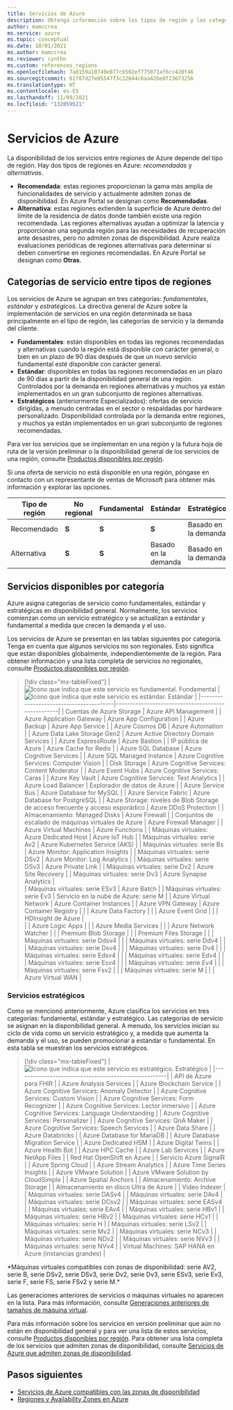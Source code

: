 ```yaml
---
title: Servicios de Azure
description: Obtenga información sobre los tipos de región y las categorías de servicio de Azure.
author: mamccrea
ms.service: azure
ms.topic: conceptual
ms.date: 10/01/2021
ms.author: mamccrea
ms.reviewer: cynthn
ms.custom: references_regions
ms.openlocfilehash: 7a8159a10749e877c6502ef775071af6cc420f46
ms.sourcegitcommit: 61f87d27e05547f3c22044c6aa42be8f23673256
ms.translationtype: HT
ms.contentlocale: es-ES
ms.lasthandoff: 11/09/2021
ms.locfileid: "132059521"
---
```

# <a name="azure-services"></a>Servicios de Azure

La disponibilidad de los servicios entre regiones de Azure depende del tipo de región. Hay dos tipos de regiones en Azure: *recomendadas* y *alternativas*.

- **Recomendada**: estas regiones proporcionan la gama más amplia de funcionalidades de servicio y actualmente admiten zonas de disponibilidad. En Azure Portal se designan como **Recomendadas**.
- **Alternativa**: estas regiones extienden la superficie de Azure dentro del límite de la residencia de datos donde también existe una región recomendada. Las regiones alternativas ayudan a optimizar la latencia y proporcionan una segunda región para las necesidades de recuperación ante desastres, pero no admiten zonas de disponibilidad. Azure realiza evaluaciones periódicas de regiones alternativas para determinar si deben convertirse en regiones recomendadas. En Azure Portal se designan como **Otras**.

## <a name="service-categories-across-region-types"></a>Categorías de servicio entre tipos de regiones

Los servicios de Azure se agrupan en tres categorías: *fundamentales*, *estándar* y *estratégicos*. La directiva general de Azure sobre la implementación de servicios en una región determinada se basa principalmente en el tipo de región, las categorías de servicio y la demanda del cliente.

- **Fundamentales**: están disponibles en todas las regiones recomendadas y alternativas cuando la región está disponible con carácter general, o bien en un plazo de 90 días después de que un nuevo servicio fundamental esté disponible con carácter general.
- **Estándar**: disponibles en todas las regiones recomendadas en un plazo de 90 días a partir de la disponibilidad general de una región. Controlados por la demanda en regiones alternativas y muchos ya están implementados en un gran subconjunto de regiones alternativas.
- **Estratégicos** (anteriormente Especializados): ofertas de servicio dirigidas, a menudo centradas en el sector o respaldadas por hardware personalizado. Disponibilidad controlada por la demanda entre regiones, y muchos ya están implementados en un gran subconjunto de regiones recomendadas.

Para ver los servicios que se implementan en una región y la futura hoja de ruta de la versión preliminar o la disponibilidad general de los servicios de una región, consulte [Productos disponibles por región](https://azure.microsoft.com/global-infrastructure/services/).

Si una oferta de servicio no está disponible en una región, póngase en contacto con un representante de ventas de Microsoft para obtener más información y explorar las opciones.

| Tipo de región | No regional | Fundamental | Estándar | Estratégico | Zonas de disponibilidad | Residencia de datos |
| --- | --- | --- | --- | --- | --- | --- |
| Recomendado | **S** | **S** | **S** | Basado en la demanda | **S** | **S** |
| Alternativa | **S** | **S** | Basado en la demanda | Basado en la demanda | N/D | **S** |

## <a name="available-services-by-category"></a>Servicios disponibles por categoría

Azure asigna categorías de servicio como fundamentales, estándar y estratégicas en disponibilidad general. Normalmente, los servicios comienzan como un servicio estratégico y se actualizan a estándar y fundamental a medida que crecen la demanda y el uso.

Los servicios de Azure se presentan en las tablas siguientes por categoría. Tenga en cuenta que algunos servicios no son regionales. Esto significa que están disponibles globalmente, independientemente de la región. Para obtener información y una lista completa de servicios no regionales, consulte [Productos disponibles por región](https://azure.microsoft.com/global-infrastructure/services/).

> [!div class="mx-tableFixed"]
> | ![Icono que indica que este servicio es fundamental.](media/icon-foundational.svg) Fundamental                           | ![Icono que indica que este servicio es estándar.](media/icon-mainstream.svg) Estándar                                        | 
> |----------------------------------------|---------------------------------------------------|
> | Cuentas de Azure Storage                 | Azure API Management                              | 
> | Azure Application Gateway              | Azure App Configuration                           | 
> | Azure Backup                           | Azure App Service                                 | 
> | Azure Cosmos DB                        | Azure Automation                                  | 
> | Azure Data Lake Storage Gen2           | Azure Active Directory Domain Services            | 
> | Azure ExpressRoute                     | Azure Bastion                                     | 
> | IP pública de Azure                        | Azure Cache for Redis                             | 
> | Azure SQL Database                     | Azure Cognitive Services                          | 
> | Azure SQL Managed Instance             | Azure Cognitive Services: Computer Vision         | 
> | Disk Storage                           | Azure Cognitive Services: Content Moderator       | 
> | Azure Event Hubs                       | Azure Cognitive Services: Caras                    | 
> | Azure Key Vault                        | Azure Cognitive Services: Text Analytics          | 
> | Azure Load Balancer                    | Explorador de datos de Azure                               | 
> | Azure Service Bus                      | Azure Database for MySQL                          | 
> | Azure Service Fabric                   | Azure Database for PostgreSQL                     | 
> | Azure Storage: niveles de Blob Storage de acceso frecuente y acceso esporádico   | Azure DDoS Protection                       | 
> | Almacenamiento: Managed Disks                 | Azure Firewall                                    | 
> | Conjuntos de escalado de máquinas virtuales de Azure       | Azure Firewall Manager                            | 
> | Azure Virtual Machines                 | Azure Functions                                   | 
> | Máquinas virtuales: Azure Dedicated Host | Azure IoT Hub                                     | 
> | Máquinas virtuales: serie Av2           | Azure Kubernetes Service (AKS)                    | 
> | Máquinas virtuales: serie Bs            | Azure Monitor: Application Insights               | 
> | Máquinas virtuales: serie DSv2          | Azure Monitor: Log Analytics                      | 
> | Máquinas virtuales: serie DSv3          | Azure Private Link                                | 
> | Máquinas virtuales: serie Dv2           | Azure Site Recovery                               | 
> | Máquinas virtuales: serie Dv3           | Azure Synapse Analytics                           |     
> | Máquinas virtuales: serie ESv3          | Azure Batch                                       | 
> | Máquinas virtuales: serie Ev3           | Servicio en la nube de Azure: serie M                     | 
> | Azure Virtual Network                  | Azure Container Instances                         | 
> | Azure VPN Gateway                      | Azure Container Registry                          | 
> |                                        | Azure Data Factory                                | 
> |                                        | Azure Event Grid                                  | 
> |                                        | HDInsight de Azure                                   |  
> |                                        | Azure Logic Apps                                  | 
> |                                        | Azure Media Services                              | 
> |                                        | Azure Network Watcher                             | 
> |                                        | Premium Blob Storage                              | 
> |                                        | Premium Files Storage                             | 
> |                                        | Máquinas virtuales: serie Ddsv4                    | 
> |                                        | Máquinas virtuales: serie Ddv4                     | 
> |                                        | Máquinas virtuales: serie Dsv4                     | 
> |                                        | Máquinas virtuales: serie Dv4                      | 
> |                                        | Máquinas virtuales: serie Edsv4                    | 
> |                                        | Máquinas virtuales: serie Edv4                     | 
> |                                        | Máquinas virtuales: serie Esv4                     | 
> |                                        | Máquinas virtuales: serie Ev4                      | 
> |                                        | Máquinas virtuales: serie Fsv2                     | 
> |                                        | Máquinas virtuales: serie M                        | 
> |                                        | Azure Virtual WAN                                 | 

### <a name="strategic-services"></a>Servicios estratégicos
Como se mencionó anteriormente, Azure clasifica los servicios en tres categorías: fundamental, estándar y estratégico. Las categorías de servicio se asignan en la disponibilidad general. A menudo, los servicios inician su ciclo de vida como un servicio estratégico y, a medida que aumenta la demanda y el uso, se pueden promocionar a estándar o fundamental. En esta tabla se muestran los servicios estratégicos. 

> [!div class="mx-tableFixed"]
> | ![Icono que indica que este servicio es estratégico.](media/icon-strategic.svg) Estratégico                                          |
> |------------------------------------------------------|
> | API de Azure para FHIR                                   |
> | Azure Analysis Services                              |
> | Azure Blockchain Service                             |
> | Azure Cognitive Services: Anomaly Detector           |
> | Azure Cognitive Services: Custom Vision              |
> | Azure Cognitive Services: Form Recognizer            |
> | Azure Cognitive Services: Lector inmersivo           |
> | Azure Cognitive Services: Language Understanding     |
> | Azure Cognitive Services: Personalizer               |
> | Azure Cognitive Services: QnA Maker                  |
> | Azure Cognitive Services: Speech Services            |
> | Azure Data Share                                     |
> | Azure Databricks                                     |
> | Azure Database for MariaDB                           |
> | Azure Database Migration Service                     |
> | Azure Dedicated HSM                                  |
> | Azure Digital Twins                                  |
> | Azure Health Bot                                     |
> | Azure HPC Cache                                      |
> | Azure Lab Services                                   |
> | Azure NetApp Files                                   |
> | Red Hat OpenShift en Azure                              |
> | Servicio Azure SignalR                                |
> | Azure Spring Cloud                                   |
> | Azure Stream Analytics                               |
> | Azure Time Series Insights                           |
> | Azure VMware Solution                                |
> | Azure VMware Solution by CloudSimple                 |
> | Azure Spatial Anchors                                |
> | Almacenamiento: Archive Storage                             |
> | Almacenamiento en disco Ultra de Azure                             |
> | Video Indexer                                        |
> | Máquinas virtuales: serie DASv4                       |
> | Máquinas virtuales: serie DAv4                        |
> | Máquinas virtuales: serie DCsv2                       |
> | Máquinas virtuales: serie EASv4                       |
> | Máquinas virtuales: serie EAv4                        |
> | Máquinas virtuales: serie HBv1                        |
> | Máquinas virtuales: serie HBv2                        |
> | Máquinas virtuales: serie HCv1                        |
> | Máquinas virtuales: serie H                           |
> | Máquinas virtuales: serie LSv2                        |
> | Máquinas virtuales: serie Mv2                         |
> | Máquinas virtuales: serie NCv3                        |
> | Máquinas virtuales: serie NDv2                        |
> | Máquinas virtuales: serie NVv3                        |
> | Máquinas virtuales: serie NVv4                        | 
> | Virtual Machines: SAP HANA en Azure (instancias grandes)  |

\*Máquinas virtuales compatibles con zonas de disponibilidad: serie AV2, serie B, serie DSv2, serie DSv3, serie Dv2, serie Dv3, serie ESv3, serie Ev3, serie F, serie FS, serie FSv2 y serie M.\*

Las generaciones anteriores de servicios o máquinas virtuales no aparecen en la lista. Para más información, consulte [Generaciones anteriores de tamaños de máquina virtual](../virtual-machines/sizes-previous-gen.md).

Para más información sobre los servicios en versión preliminar que aún no están en disponibilidad general y para ver una lista de estos servicios, consulte [Productos disponibles por región](https://azure.microsoft.com/global-infrastructure/services/). Para obtener una lista completa de los servicios que admiten zonas de disponibilidad, consulte [Servicios de Azure que admiten zonas de disponibilidad](az-region.md).

## <a name="next-steps"></a>Pasos siguientes

- [Servicios de Azure compatibles con las zonas de disponibilidad](az-region.md)
- [Regiones y Availability Zones en Azure](az-overview.md)
